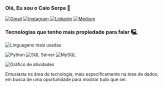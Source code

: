 
### Olá, Eu sou o Caio Serpa 👋 

[![Gmail](https://img.shields.io/badge/Gmail-D14836?style=for-the-badge&logo=gmail&logoColor=white)](mailto:caioserpaprofissional@gmail.com)
[![Instagram](https://img.shields.io/badge/Instagram-E4405F?style=for-the-badge&logo=instagram&logoColor=white)](https://instagram.com/caaioserpa/) 
[![Linkedin](https://img.shields.io/badge/LinkedIn-0077B5?style=for-the-badge&logo=linkedin&logoColor=white)](https://linkedin.com/in/caioserpa/)
[![Medium](https://img.shields.io/badge/Medium-12100E?style=for-the-badge&logo=medium&logoColor=white)](https://medium.com/Caioserpaprofissional) 

### Tecnologias que tenho mais propiedade para falar 🖳

![Linguagens mais usadas](https://github-readme-stats.vercel.app/api/top-langs/?username=caioserpadedados&theme=blue-white) 

![Python](https://img.shields.io/badge/Python-14354C?style=for-the-badge&logo=python&logoColor=white)
![SQL Server](https://img.shields.io/badge/SQL%20Server-FFFFFF?style=for-the-badge&logo=microsoft-sql-server&logoColor=black)
![MySQL](https://img.shields.io/badge/MySQL-4479A1?style=for-the-badge&logo=mysql&logoColor=white)


![Gráfico de atividades](https://github-readme-activity-graph.vercel.app/graph?username=caioserpadedados&theme=tokyo-night) 

Entusiasta na área de tecnologia, mais especificamente na área de dados, em busca de uma oportunidade para mostrar tudo que sei.










